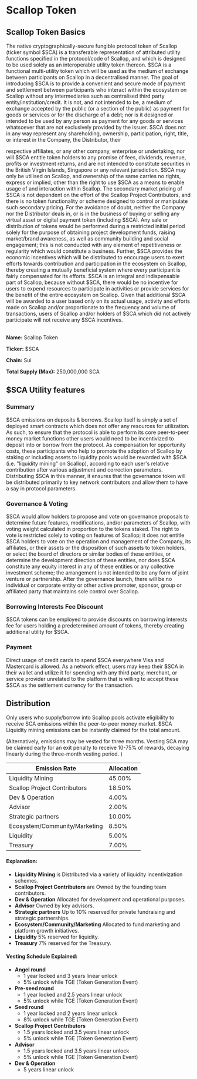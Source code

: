 # Scallop Token

## Scallop Token Basics

The native cryptographically-secure fungible protocol token of Scallop (ticker symbol $SCA) is a transferable representation of attributed utility functions specified in the protocol/code of Scallop, and which is designed to be used solely as an interoperable utility token thereon. $SCA is a functional multi-utility token which will be used as the medium of exchange between participants on Scallop in a decentralised manner. The goal of introducing $SCA is to provide a convenient and secure mode of payment and settlement between participants who interact within the ecosystem on Scallop without any intermediaries such as centralised third party entity/institution/credit. It is not, and not intended to be, a medium of exchange accepted by the public (or a section of the public) as payment for goods or services or for the discharge of a debt; nor is it designed or intended to be used by any person as payment for any goods or services whatsoever that are not exclusively provided by the issuer. $SCA does not in any way represent any shareholding, ownership, participation, right, title, or interest in the Company, the Distributor, their

respective affiliates, or any other company, enterprise or undertaking, nor will $SCA entitle token holders to any promise of fees, dividends, revenue, profits or investment returns, and are not intended to constitute securities in the British Virgin Islands, Singapore or any relevant jurisdiction. $SCA may only be utilised on Scallop, and ownership of the same carries no rights, express or implied, other than the right to use $SCA as a means to enable usage of and interaction within Scallop. The secondary market pricing of $SCA is not dependent on the effort of the Scallop Project Contributors, and there is no token functionality or scheme designed to control or manipulate such secondary pricing. For the avoidance of doubt, neither the Company nor the Distributor deals in, or is in the business of buying or selling any virtual asset or digital payment token (including $SCA). Any sale or distribution of tokens would be performed during a restricted initial period solely for the purpose of obtaining project development funds, raising market/brand awareness, as well as community building and social engagement; this is not conducted with any element of repetitiveness or regularity which would constitute a business. Further, $SCA provides the economic incentives which will be distributed to encourage users to exert efforts towards contribution and participation in the ecosystem on Scallop, thereby creating a mutually beneficial system where every participant is fairly compensated for its efforts. $SCA is an integral and indispensable part of Scallop, because without $SCA, there would be no incentive for users to expend resources to participate in activities or provide services for the benefit of the entire ecosystem on Scallop. Given that additional $SCA will be awarded to a user based only on its actual usage, activity and efforts made on Scallop and/or proportionate to the frequency and volume of transactions, users of Scallop and/or holders of $SCA which did not actively participate will not receive any $SCA incentives.

\
**Name:** Scallop Token

**Ticker:** $SCA

**Chain:** Sui

**Total Supply (Max):** 250,000,000 SCA

##

## $SCA Utility features

### Summary

$SCA emissions on deposits & borrows. Scallop itself is simply a set of deployed smart contracts which does not offer any resources for utilization. As such, to ensure that the protocol is able to perform its core peer-to-peer money market functions other users would need to be incentivized to deposit into or borrow from the protocol. As compensation for opportunity costs, these participants who help to promote the adoption of Scallop by staking or including assets to liquidity pools would be rewarded with $SCA (i.e. "liquidity mining" on Scallop), according to each user's relative contribution after various adjustment and correction parameters. Distributing $SCA in this manner, it ensures that the governance token will be distributed primarily to key network contributors and allow them to have a say in protocol parameters.

### Governance & Voting

$SCA would allow holders to propose and vote on governance proposals to determine future features, modifications, and/or parameters of Scallop, with voting weight calculated in proportion to the tokens staked. The right to vote is restricted solely to voting on features of Scallop; it does not entitle $SCA holders to vote on the operation and management of the Company, its affiliates, or their assets or the disposition of such assets to token holders, or select the board of directors or similar bodies of these entities, or determine the development direction of these entities, nor does $SCA constitute any equity interest in any of these entities or any collective investment scheme; the arrangement is not intended to be any form of joint venture or partnership. After the governance launch, there will be no individual or corporate entity or other active promoter, sponsor, group or affiliated party that maintains sole control over Scallop.

### Borrowing Interests Fee Discount

$SCA tokens can be employed to provide discounts on borrowing interests fee for users holding a predetermined amount of tokens, thereby creating additional utility for $SCA.

### &#x20;Payment

Direct usage of credit cards to spend $SCA everywhere Visa and Mastercard is allowed. As a network effect, users may keep their $SCA in their wallet and utilize it for spending with any third party, merchant, or service provider unrelated to the platform that is willing to accept these $SCA as the settlement currency for the transaction.

##

## Distribution

Only users who supply/borrow into Scallop pools activate eligibility to receive SCA emissions within the peer-to-peer money market. $SCA Liquidity mining emissions can be instantly claimed for the total amount.

(Alternatively, emissions may be vested for three months. Vesting SCA may be claimed early for an exit penalty to receive 10-75% of rewards, decaying linearly during the three-month vesting period. )

| Emission Rate                 | Allocation |
| ----------------------------- | ---------- |
| Liquidity Mining              | 45.00%     |
| Scallop Project Contributors  | 18.50%     |
| Dev & Operation               | 4.00%      |
| Advisor                       | 2.00%      |
| Strategic partners            | 10.00%     |
| Ecosystem/Community/Marketing | 8.50%      |
| Liquidity                     | 5.00%      |
| Treasury                      | 7.00%      |

#### Explanation:

* **Liquidity Mining** is Distributed via a variety of liquidity incentivization schemes.
* **Scallop Project Contributors** are Owned by the founding team contributors.
* **Dev & Operation** Allocated for development and operational purposes.
* **Advisor** Owned by key advisors.
* **Strategic partners** Up to 10% reserved for private fundraising and strategic partnerships.
* **Ecosystem/Community/Marketing** Allocated to fund marketing and platform growth initiatives.
* **Liquidity** 5% reserved for liquidity.
* **Treasury** 7% reserved for the Treasury.

#### Vesting Schedule Explained:

* **Angel round**
  * 1 year locked and 3 years linear unlock
  * 5% unlock while TGE (Token Generation Event)
* **Pre-seed round**
  * 1 year locked and 2.5 years linear unlock
  * 5% unlock while TGE (Token Generation Event)
* **Seed round**
  * 1 year locked and 2 years linear unlock
  * 8% unlock while TGE (Token Generation Event)
* **Scallop Project Contributors**
  * 1.5 years locked and 3.5 years linear unlock
  * 5% unlock while TGE (Token Generation Event)
* **Advisor**
  * 1.5 years locked and 3.5 years linear unlock
  * 5% unlock while TGE (Token Generation Event)
* **Dev & Operation**
  * 5 years linear unlock

